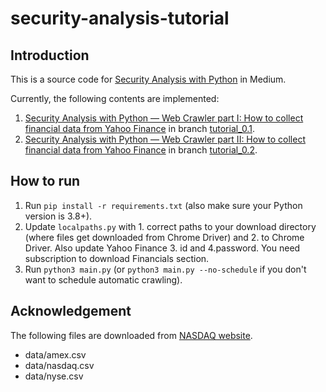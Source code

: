 # security-analysis-tutorial

## Introduction

This is a source code for [Security Analysis with Python](https://medium.com/semper-augustus) in Medium.

Currently, the following contents are implemented:
1. [Security Analysis with Python — Web Crawler part I: How to collect financial data from Yahoo Finance](https://medium.com/semper-augustus/security-analysis-with-python-web-crawler-part-i-how-to-collect-financial-data-from-yahoo-5c326924052c) in branch [tutorial\_0.1](https://github.com/anton-sturluson/security-analysis-tutorial/tree/tutorial_0.1).
2. [Security Analysis with Python — Web Crawler part II: How to collect financial data from Yahoo Finance](https://medium.com/semper-augustus/security-analysis-with-python-web-crawler-part-ii-how-to-collect-financial-data-from-yahoo-2d8f4e88ba49) in branch [tutorial\_0.2](https://github.com/anton-sturluson/security-analysis-tutorial/tree/tutorial_0.2).

## How to run

1. Run `pip install -r requirements.txt` (also make sure your Python version is 3.8+).
2. Update `localpaths.py` with 1. correct paths to your download directory (where files get downloaded from Chrome Driver) and 2. to Chrome Driver. Also update Yahoo Finance 3. id and 4.password. You need subscription to download Financials section.
3. Run `python3 main.py` (or `python3 main.py --no-schedule` if you don't want to schedule automatic crawling).

## Acknowledgement

The following files are downloaded from [NASDAQ website](https://old.nasdaq.com/screening/company-list.aspx).
* data/amex.csv
* data/nasdaq.csv
* data/nyse.csv
